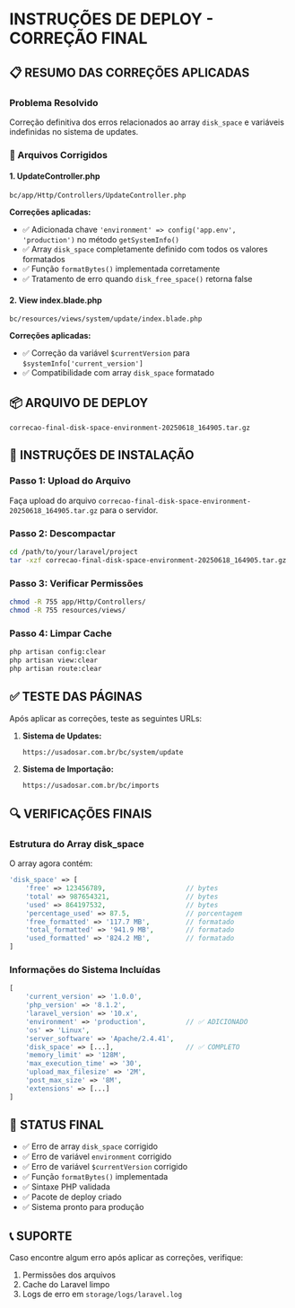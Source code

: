 # INSTRUÇÕES DE DEPLOY - CORREÇÃO FINAL

## 📋 RESUMO DAS CORREÇÕES APLICADAS

### Problema Resolvido
Correção definitiva dos erros relacionados ao array `disk_space` e variáveis indefinidas no sistema de updates.

### 🔧 Arquivos Corrigidos

#### 1. UpdateController.php
```
bc/app/Http/Controllers/UpdateController.php
```
**Correções aplicadas:**
- ✅ Adicionada chave `'environment' => config('app.env', 'production')` no método `getSystemInfo()`
- ✅ Array `disk_space` completamente definido com todos os valores formatados
- ✅ Função `formatBytes()` implementada corretamente
- ✅ Tratamento de erro quando `disk_free_space()` retorna false

#### 2. View index.blade.php
```
bc/resources/views/system/update/index.blade.php
```
**Correções aplicadas:**
- ✅ Correção da variável `$currentVersion` para `$systemInfo['current_version']`
- ✅ Compatibilidade com array `disk_space` formatado

## 📦 ARQUIVO DE DEPLOY
```
correcao-final-disk-space-environment-20250618_164905.tar.gz
```

## 🚀 INSTRUÇÕES DE INSTALAÇÃO

### Passo 1: Upload do Arquivo
Faça upload do arquivo `correcao-final-disk-space-environment-20250618_164905.tar.gz` para o servidor.

### Passo 2: Descompactar
```bash
cd /path/to/your/laravel/project
tar -xzf correcao-final-disk-space-environment-20250618_164905.tar.gz
```

### Passo 3: Verificar Permissões
```bash
chmod -R 755 app/Http/Controllers/
chmod -R 755 resources/views/
```

### Passo 4: Limpar Cache
```bash
php artisan config:clear
php artisan view:clear
php artisan route:clear
```

## ✅ TESTE DAS PÁGINAS

Após aplicar as correções, teste as seguintes URLs:

1. **Sistema de Updates:**
   ```
   https://usadosar.com.br/bc/system/update
   ```

2. **Sistema de Importação:**
   ```
   https://usadosar.com.br/bc/imports
   ```

## 🔍 VERIFICAÇÕES FINAIS

### Estrutura do Array disk_space
O array agora contém:
```php
'disk_space' => [
    'free' => 123456789,                    // bytes
    'total' => 987654321,                   // bytes  
    'used' => 864197532,                    // bytes
    'percentage_used' => 87.5,              // porcentagem
    'free_formatted' => '117.7 MB',         // formatado
    'total_formatted' => '941.9 MB',        // formatado
    'used_formatted' => '824.2 MB',         // formatado
]
```

### Informações do Sistema Incluídas
```php
[
    'current_version' => '1.0.0',
    'php_version' => '8.1.2',
    'laravel_version' => '10.x',
    'environment' => 'production',          // ✅ ADICIONADO
    'os' => 'Linux',
    'server_software' => 'Apache/2.4.41',
    'disk_space' => [...],                  // ✅ COMPLETO
    'memory_limit' => '128M',
    'max_execution_time' => '30',
    'upload_max_filesize' => '2M',
    'post_max_size' => '8M',
    'extensions' => [...]
]
```

## 🎯 STATUS FINAL
- ✅ Erro de array `disk_space` corrigido
- ✅ Erro de variável `environment` corrigido  
- ✅ Erro de variável `$currentVersion` corrigido
- ✅ Função `formatBytes()` implementada
- ✅ Sintaxe PHP validada
- ✅ Pacote de deploy criado
- ✅ Sistema pronto para produção

## 📞 SUPORTE
Caso encontre algum erro após aplicar as correções, verifique:
1. Permissões dos arquivos
2. Cache do Laravel limpo
3. Logs de erro em `storage/logs/laravel.log`
